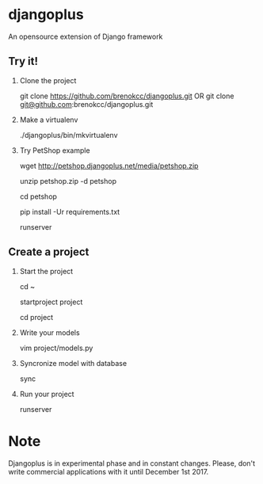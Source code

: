 # djangoplus
An opensource extension of Django framework

## Try it!
1. Clone the project

   git clone https://github.com/brenokcc/djangoplus.git OR git clone git@github.com:brenokcc/djangoplus.git

2. Make a virtualenv

   ./djangoplus/bin/mkvirtualenv
   
   
3. Try PetShop example

   wget http://petshop.djangoplus.net/media/petshop.zip
   
   unzip petshop.zip -d petshop
   
   cd petshop

   pip install -Ur requirements.txt
   
   runserver
   
   
## Create a project

1. Start the project

   cd ~
   
   startproject project
   
   cd project
   
2. Write your models
 
   vim project/models.py

3. Syncronize model with database

   sync
   
4. Run your project

   runserver

   
# Note

Djangoplus is in experimental phase and in constant changes. Please, don't write commercial applications with it until December 1st 2017.




